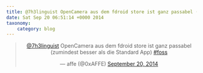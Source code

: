 ```yaml
---
title: @7h3linguist OpenCamera aus dem fdroid store ist ganz passabel (zumindest besser als die Standard App) #foss
date: Sat Sep 20 06:51:14 +0000 2014
taxonomy:
    category: blog
---
```

<blockquote class="twitter-tweet" align="center" width="350"><p lang="de" dir="ltr"><a href="https://twitter.com/7h3linguist">@7h3linguist</a> OpenCamera aus dem fdroid store ist ganz passabel (zumindest besser als die Standard App) <a href="https://twitter.com/hashtag/foss?src=hash">#foss</a></p>&mdash; affe (@0xAFFE) <a href="https://twitter.com/0xAFFE/status/513218809810149376">September 20, 2014</a></blockquote>
